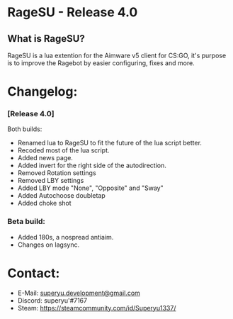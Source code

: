 # RageSU - Release 4.0

## What is RageSU?
RageSU is a lua extention for the Aimware v5 client for CS:GO, it's purpose is to improve the Ragebot by easier configuring, fixes and more.

# Changelog:

### [Release 4.0]
Both builds:
* Renamed lua to RageSU to fit the future of the lua script better.
* Recoded most of the lua script.
* Added news page.
* Added invert for the right side of the autodirection.
* Removed Rotation settings
* Removed LBY settings
* Added LBY mode "None", "Opposite" and "Sway"
* Added Autochoose doubletap
* Added choke shot

### Beta build:
* Added 180s, a nospread antiaim.
* Changes on lagsync.

# Contact:
* E-Mail: superyu.development@gmail.com
* Discord: superyu'#7167
* Steam: https://steamcommunity.com/id/Superyu1337/
